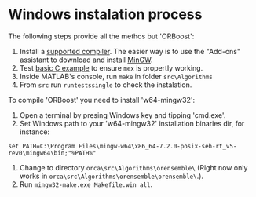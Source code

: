 # Windows instalation process

The following steps provide all the methos but 'ORBoost':

1. Install a [supported compiler](https://es.mathworks.com/support/compilers.html). The easier way is to use the "Add-ons" assistant to download
and install [MinGW](http://es.mathworks.com/help/matlab/matlab_external/install-mingw-support-package.html).
1. Test [basic C example](https://es.mathworks.com/matlabcentral/fileexchange/52848-matlab-support-for-mingw-w64-c-c++-compiler) to ensure `mex` is propertly working.
1. Inside MATLAB's console, run `make` in folder `src\Algorithms`
1. From `src` run `runtestssingle` to check the instalation.

To compile 'ORBoost' you need to install 'w64-mingw32':

1. Open a terminal by presing Windows key and tipping 'cmd.exe'.
1. Set Windows path to your 'w64-mingw32' installation binaries dir, for instance:
```
set PATH=C:\Program Files\mingw-w64\x86_64-7.2.0-posix-seh-rt_v5-rev0\mingw64\bin;"%PATH%"
```
1. Change to directory `orca\src\Algorithms\orensemble\` (Right now only works in `orca\src\Algorithms\orensemble\orensemble\`.).
1. Run `mingw32-make.exe Makefile.win all`.
